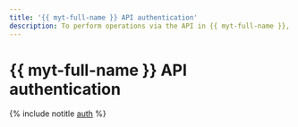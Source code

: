 ```yaml
---
title: '{{ myt-full-name }} API authentication'
description: To perform operations via the API in {{ myt-full-name }}, which enables creating and managing YTsaurus clusters, get an IAM token for your account.
---
```


# {{ myt-full-name }} API authentication

{% include notitle [auth](../../_includes/authentication.md) %}
